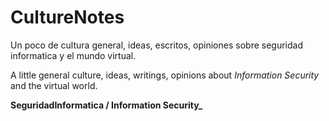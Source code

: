 
# CultureNotes
Un poco de cultura general, ideas, escritos, opiniones sobre seguridad informatica y el mundo virtual.


A little general culture, ideas, writings, opinions about _Information Security_ and the virtual world.

**SeguridadInformatica / Information Security_**

